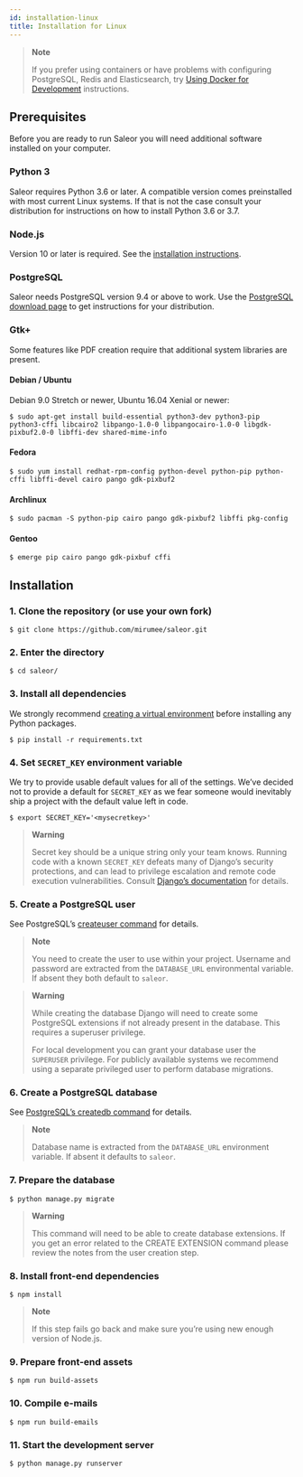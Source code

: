 ```yaml
---
id: installation-linux
title: Installation for Linux
---
```


> **Note**
> 
> If you prefer using containers or have problems with configuring PostgreSQL, Redis and Elasticsearch, try [Using Docker for Development](https://docs.getsaleor.com/en/latest/customization/docker.html#docker-dev) instructions.


## Prerequisites

Before you are ready to run Saleor you will need additional software installed on your computer.


### Python 3

Saleor requires Python 3.6 or later. A compatible version comes preinstalled with most current Linux systems. If that is not the case consult your distribution for instructions on how to install Python 3.6 or 3.7.


### Node.js

Version 10 or later is required. See the [installation instructions](https://nodejs.org/en/download/package-manager/).


### PostgreSQL

Saleor needs PostgreSQL version 9.4 or above to work. Use the [PostgreSQL download page](https://www.postgresql.org/download/) to get instructions for your distribution.


### Gtk+

Some features like PDF creation require that additional system libraries are present.


#### Debian / Ubuntu

Debian 9.0 Stretch or newer, Ubuntu 16.04 Xenial or newer:

```console
$ sudo apt-get install build-essential python3-dev python3-pip python3-cffi libcairo2 libpango-1.0-0 libpangocairo-1.0-0 libgdk-pixbuf2.0-0 libffi-dev shared-mime-info
```


#### Fedora

```console
$ sudo yum install redhat-rpm-config python-devel python-pip python-cffi libffi-devel cairo pango gdk-pixbuf2
```


#### Archlinux

```console
$ sudo pacman -S python-pip cairo pango gdk-pixbuf2 libffi pkg-config
```


#### Gentoo

```console
$ emerge pip cairo pango gdk-pixbuf cffi
```


## Installation

### 1. Clone the repository (or use your own fork)

```console
$ git clone https://github.com/mirumee/saleor.git
```

### 2. Enter the directory

```console
$ cd saleor/
```


### 3. Install all dependencies

We strongly recommend [creating a virtual environment](https://docs.python.org/3/tutorial/venv.html) before installing any Python packages.

```console
$ pip install -r requirements.txt
```


### 4. Set `SECRET_KEY` environment variable

We try to provide usable default values for all of the settings. We’ve decided not to provide a default for `SECRET_KEY` as we fear someone would inevitably ship a project with the default value left in code.

```console
$ export SECRET_KEY='<mysecretkey>'
```

> **Warning**
>
> Secret key should be a unique string only your team knows. Running code with a known `SECRET_KEY` defeats many of Django’s security protections, and can lead to privilege escalation and remote code execution vulnerabilities. Consult [Django’s documentation](https://docs.djangoproject.com/en/1.11/ref/settings/#secret-key) for details.


### 5. Create a PostgreSQL user

See PostgreSQL’s [createuser command](https://www.postgresql.org/docs/current/static/app-createuser.html) for details.

> **Note**
>
> You need to create the user to use within your project. Username and password are extracted from the `DATABASE_URL` environmental variable. If absent they both default to `saleor`.

> **Warning**
>
> While creating the database Django will need to create some PostgreSQL extensions if not already present in the database. This requires a superuser privilege.
>
> For local development you can grant your database user the `SUPERUSER` privilege. For publicly available systems we recommend using a separate privileged user to perform database migrations.


### 6. Create a PostgreSQL database

See [PostgreSQL’s createdb command](https://www.postgresql.org/docs/current/static/app-createdb.html) for details.

> **Note**
>
> Database name is extracted from the `DATABASE_URL` environment variable. If absent it defaults to `saleor`.


### 7. Prepare the database

```console
$ python manage.py migrate
```

> **Warning**
>
> This command will need to be able to create database extensions. If you get an error related to the CREATE EXTENSION command please review the notes from the user creation step.


### 8. Install front-end dependencies

```console
$ npm install
```

> **Note**
>
> If this step fails go back and make sure you’re using new enough version of Node.js.

### 9. Prepare front-end assets

```console
$ npm run build-assets
```


### 10. Compile e-mails

```console
$ npm run build-emails
```


### 11. Start the development server

```console
$ python manage.py runserver
```